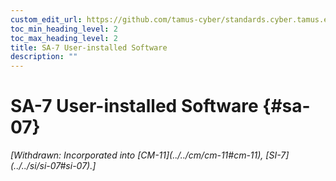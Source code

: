 ```yaml
---
custom_edit_url: https://github.com/tamus-cyber/standards.cyber.tamus.edu/tree/main/static/content/tamus.edu/TAMUS_profile.xml
toc_min_heading_level: 2
toc_max_heading_level: 2
title: SA-7 User-installed Software
description: ""
---
```


# SA-7 User-installed Software {#sa-07}

<prop xmlns="http://csrc.nist.gov/ns/oscal/1.0" name="status" value="withdrawn">
            <em>[Withdrawn: Incorporated into [CM-11](../../cm/cm-11#cm-11), [SI-7](../../si/si-07#si-07).]</em>
         </prop>
         


